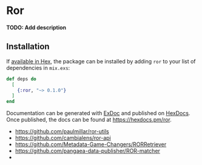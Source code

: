 # Ror

**TODO: Add description**

## Installation

If [available in Hex](https://hex.pm/docs/publish), the package can be installed
by adding `ror` to your list of dependencies in `mix.exs`:

```elixir
def deps do
  [
    {:ror, "~> 0.1.0"}
  ]
end
```

Documentation can be generated with [ExDoc](https://github.com/elixir-lang/ex_doc)
and published on [HexDocs](https://hexdocs.pm). Once published, the docs can
be found at <https://hexdocs.pm/ror>.

* https://github.com/paulmillar/ror-utils
* https://github.com/cambialens/ror-api
* https://github.com/Metadata-Game-Changers/RORRetriever
* https://github.com/pangaea-data-publisher/ROR-matcher
* 